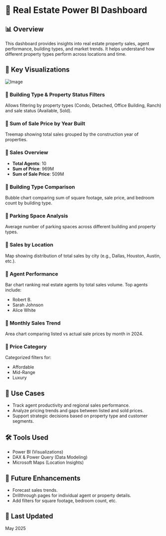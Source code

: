  # 🏡 Real Estate Power BI Dashboard

## 📊 Overview
This dashboard provides insights into real estate property sales, agent performance, building types, and market trends. It helps understand how different property types perform across locations and time.

## 📌 Key Visualizations




![Image](https://github.com/user-attachments/assets/b3adea94-14bb-478a-be6a-840c1f47bf86)




### 🔹 Building Type & Property Status Filters
Allows filtering by property types (Condo, Detached, Office Building, Ranch) and sale status (Available, Sold).

### 🔹 Sum of Sale Price by Year Built
Treemap showing total sales grouped by the construction year of properties.

### 🔹 Sales Overview
- **Total Agents**: 10  
- **Sum of Price**: 969M  
- **Sum of Sale Price**: 509M

### 🔹 Building Type Comparison
Bubble chart comparing sum of square footage, sale price, and bedroom count by building type.

### 🔹 Parking Space Analysis
Average number of parking spaces across different building and property types.

### 🔹 Sales by Location
Map showing distribution of total sales by city (e.g., Dallas, Houston, Austin, etc.).

### 🔹 Agent Performance
Bar chart ranking real estate agents by total sales volume. Top agents include:
- Robert B.
- Sarah Johnson
- Alice White

### 🔹 Monthly Sales Trend
Area chart comparing listed vs actual sale prices by month in 2024.

### 🔹 Price Category
Categorized filters for:
- Affordable
- Mid-Range
- Luxury

## 🎯 Use Cases
- Track agent productivity and regional sales performance.
- Analyze pricing trends and gaps between listed and sold prices.
- Support strategic decisions based on property type and customer segments.

## 🛠 Tools Used
- Power BI (Visualizations)
- DAX & Power Query (Data Modeling)
- Microsoft Maps (Location Insights)

## 🔄 Future Enhancements
- Forecast sales trends.
- Drillthrough pages for individual agent or property details.
- Add filters for square footage, bedroom count, etc.

## 📅 Last Updated
May 2025
